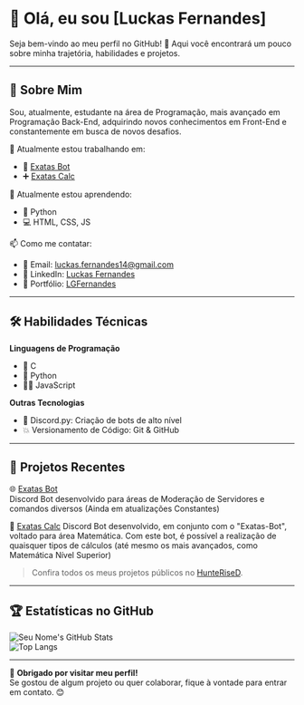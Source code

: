 # 👋 Olá, eu sou [Luckas Fernandes]  

Seja bem-vindo ao meu perfil no GitHub! 🚀 Aqui você encontrará um pouco sobre minha trajetória, habilidades e projetos.  

---

## 🌟 Sobre Mim  
Sou, atualmente, estudante na área de Programação, mais avançado em Programação Back-End, adquirindo novos conhecimentos em Front-End e constantemente em busca de novos desafios. 

🔭 Atualmente estou trabalhando em:  
- 🤖 [Exatas Bot](https://github.com/HunteRiseD/Exatas-Bot) 
- ➕ [Exatas Calc](https://github.com/HunteRiseD/Exatas-Calc)  

🌱 Atualmente estou aprendendo:  
- 🐍 Python  
- 💻 HTML, CSS, JS  

📫 Como me contatar:  
- 📩 Email: [luckas.fernandes14@gmail.com](mailto:luckas.fernandes14@gmail.com)  
- 💼 LinkedIn: [Luckas Fernandes](https://www.linkedin.com/in/luckas-guylherme-souto-da-cunha-fernandes-8b9b16345/)  
- 🌌 Portfólio: [LGFernandes](https://manage.wix.com/dashboard/71abb08a-925c-4007-89fa-ff5b53df927f/wix-portfolio/projects?referralInfo=sidebar)  

---

## 🛠️ Habilidades Técnicas  
**Linguagens de Programação**  
- 👾 C
- 🐍 Python
- 👨‍💻 JavaScript


**Outras Tecnologias**  
- 🤖 Discord.py: Criação de bots de alto nível
- 💥 Versionamento de Código: Git & GitHub  

---

## 📂 Projetos Recentes  
🌐 [Exatas Bot](https://github.com/HunteRiseD/Exatas-Bot)  
Discord Bot desenvolvido para áreas de Moderação de Servidores e comandos diversos (Ainda em atualizações Constantes)  

📱 [Exatas Calc](https://github.com/HunteRiseD/Exatas-Calc)
Discord Bot desenvolvido, em conjunto com o "Exatas-Bot", voltado para área Matemática. Com este bot, é possível a realização de quaisquer tipos de cálculos (até mesmo os mais avançados, como Matemática Nível Superior)

> Confira todos os meus projetos públicos no [HunteRiseD](https://github.com/HunteRiseD?tab=repositories).  

---

## 🏆 Estatísticas no GitHub  
![Seu Nome's GitHub Stats](https://github-readme-stats.vercel.app/api?username=seu-usuario&show_icons=true&theme=radical)  
![Top Langs](https://github-readme-stats.vercel.app/api/top-langs/?username=seu-usuario&layout=compact&theme=radical)  

---

🎉 **Obrigado por visitar meu perfil!**  
Se gostou de algum projeto ou quer colaborar, fique à vontade para entrar em contato. 😊  
